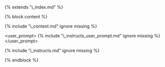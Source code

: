 {% extends "i_index.md" %}

{% block content %}

<context>
{% include "i_context.md" ignore missing %}
</context>


<user_prompt>
{% include "i_instructs_user_prompt.md" ignore missing %}
</user_prompt>


<INST>
{% include "i_instructs.md" ignore missing %}
</INST>

{% endblock %}